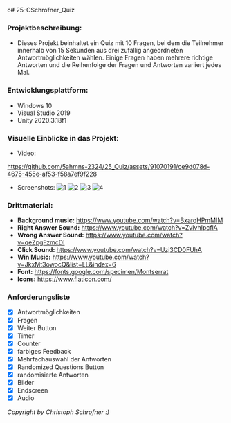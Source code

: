
c# 25-CSchrofner_Quiz

### Projektbeschreibung: 
+ Dieses Projekt beinhaltet ein Quiz mit 10 Fragen, bei dem die Teilnehmer innerhalb von 15 Sekunden aus drei zufällig angeordneten Antwortmöglichkeiten wählen. Einige Fragen haben mehrere richtige Antworten und die Reihenfolge der Fragen und Antworten variiert jedes Mal.


### Entwicklungsplattform:
+ Windows 10
+ Visual Studio 2019
+ Unity 2020.3.18f1

### Visuelle Einblicke in das Projekt: 
+ Video:

https://github.com/5ahmns-2324/25_Quiz/assets/91070191/ce9d078d-4675-455e-af53-f58a7ef9f228


+ Screenshots:
![1](https://github.com/5ahmns-2324/25_Quiz/assets/91070191/ad3c3f63-f828-47dc-9a46-a67ad6628f38)
![2](https://github.com/5ahmns-2324/25_Quiz/assets/91070191/15da4022-5b3e-4cbc-9a1c-d2e555cc9ad4)
![3](https://github.com/5ahmns-2324/25_Quiz/assets/91070191/1bbb2417-770e-4d84-b6a4-00a7d536737e)
![4](https://github.com/5ahmns-2324/25_Quiz/assets/91070191/bcaeb62a-793a-476f-be8d-0083bc328dfa)








### Drittmaterial: 
+ **Background music:** https://www.youtube.com/watch?v=BxarqHPmMIM
+ **Right Answer Sound:** https://www.youtube.com/watch?v=ZvlvhIpcflA
+ **Wrong Answer Sound:** https://www.youtube.com/watch?v=qeZpgFzmcDI
+ **Click Sound:** https://www.youtube.com/watch?v=Uzj3CD0FUhA
+ **Win Music:** https://www.youtube.com/watch?v=JkxMt3owocQ&list=LL&index=6
+ **Font:** https://fonts.google.com/specimen/Montserrat
+ **Icons:** https://www.flaticon.com/
  
  
### Anforderungsliste  
- [x] Antwortmöglichkeiten
- [x] Fragen
- [x] Weiter Button
- [x] Timer
- [x] Counter
- [x] farbiges Feedback
- [x] Mehrfachauswahl der Antworten
- [x] Randomized Questions Button
- [x] randomisierte Antworten
- [x] Bilder
- [x] Endscreen
- [x] Audio

*Copyright by Christoph Schrofner :)*

